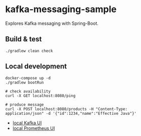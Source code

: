# kafka-messaging-sample

Explores Kafka messaging with Spring-Boot.

## Build & test

```
./gradlew clean check
```

## Local development

```
docker-compose up -d
./gradlew bootRun

# check availability
curl -X GET localhost:8080/ping

# produce message
curl -X POST localhost:8080/products -H "Content-Type: application/json" -d '{"id":1234,"name":"Effective Java"}'
```

- [local Kafka UI](http://localhost:8081)
- [local Prometheus UI](http://localhost:9090)

